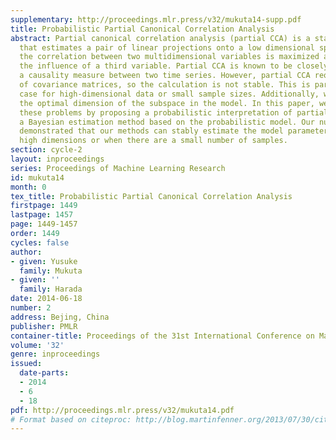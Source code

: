 ```yaml
---
supplementary: http://proceedings.mlr.press/v32/mukuta14-supp.pdf
title: Probabilistic Partial Canonical Correlation Analysis
abstract: Partial canonical correlation analysis (partial CCA) is a statistical method
  that estimates a pair of linear projections onto a low dimensional space, where
  the correlation between two multidimensional variables is maximized after eliminating
  the influence of a third variable. Partial CCA is known to be closely related to
  a causality measure between two time series. However, partial CCA requires the inverses
  of covariance matrices, so the calculation is not stable. This is particularly the
  case for high-dimensional data or small sample sizes. Additionally, we cannot estimate
  the optimal dimension of the subspace in the model. In this paper, we have addressed
  these problems by proposing a probabilistic interpretation of partial CCA and deriving
  a Bayesian estimation method based on the probabilistic model. Our numerical experiments
  demonstrated that our methods can stably estimate the model parameters, even in
  high dimensions or when there are a small number of samples.
section: cycle-2
layout: inproceedings
series: Proceedings of Machine Learning Research
id: mukuta14
month: 0
tex_title: Probabilistic Partial Canonical Correlation Analysis
firstpage: 1449
lastpage: 1457
page: 1449-1457
order: 1449
cycles: false
author:
- given: Yusuke
  family: Mukuta
- given: ''
  family: Harada
date: 2014-06-18
number: 2
address: Bejing, China
publisher: PMLR
container-title: Proceedings of the 31st International Conference on Machine Learning
volume: '32'
genre: inproceedings
issued:
  date-parts:
  - 2014
  - 6
  - 18
pdf: http://proceedings.mlr.press/v32/mukuta14.pdf
# Format based on citeproc: http://blog.martinfenner.org/2013/07/30/citeproc-yaml-for-bibliographies/
---
```

